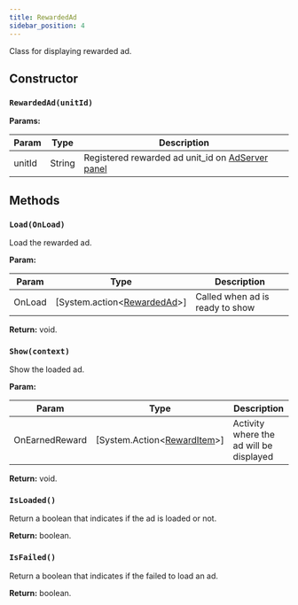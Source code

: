```yaml
---
title: RewardedAd
sidebar_position: 4
---
```


Class for displaying rewarded ad.

## Constructor

### `RewardedAd(unitId)`

**Params:**

| Param  | Type   | Description                                                                       |
| ------ | ------ | --------------------------------------------------------------------------------- |
| unitId | String | Registered rewarded ad unit_id on [AdServer panel](https://adserver.adgrowth.com) |

## Methods

### `Load(OnLoad)`

Load the rewarded ad.

**Param:**

| Param  | Type                            | Description                      |
| ------ | ------------------------------- | -------------------------------- |
| OnLoad | [System.action<[RewardedAd](.)>] | Called when ad is ready to show |

**Return:** void.

### `Show(context)`

Show the loaded ad.

**Param:**

| Param          | Type                                            | Description                             |
| -------------- | ----------------------------------------------- | --------------------------------------- |
| OnEarnedReward | [System.Action<[RewardItem](./reward_item.md)>] | Activity where the ad will be displayed |

**Return:** void.

### `IsLoaded()`

Return a boolean that indicates if the ad is loaded or not.

**Return:** boolean.

### `IsFailed()`

Return a boolean that indicates if the failed to load an ad.

**Return:** boolean.
